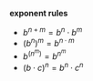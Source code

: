**exponent rules**

- $b^{n+m}=b^n\cdot{b^m}$
- $(b^{n})^m=b^{n\cdot{m}}$
- $b^{(n^m)}=b^{n^m}$
- ${(b\cdot{c})}^n=b^n\cdot{c^n}$


